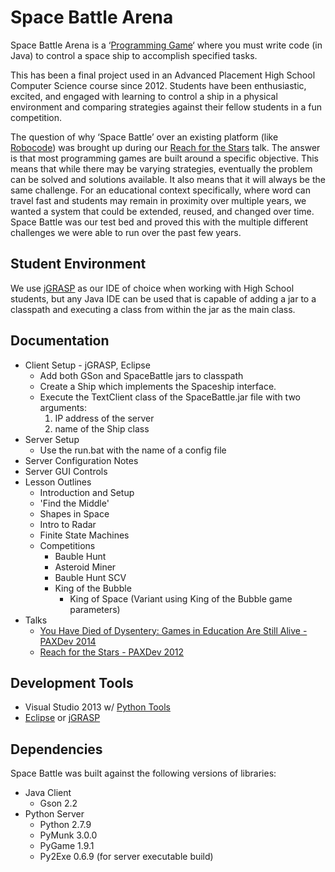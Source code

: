 Space Battle Arena
============

Space Battle Arena is a ‘[Programming Game](http://en.wikipedia.org/wiki/Programming_game)‘ where you must write code (in Java) to control a space ship to accomplish specified tasks.  

This has been a final project used in an Advanced Placement High School Computer Science course since 2012.  Students have been enthusiastic, excited, and engaged with learning to control a ship in a physical environment and comparing strategies against their fellow students in a fun competition.

The question of why ‘Space Battle’ over an existing platform (like [Robocode](http://robocode.sourceforge.net/)) was brought up during our [Reach for the Stars](http://www.mikeware.com/2012/09/reach-for-the-stars-educating-the-next-generation-using-games/) talk.  The answer is that most programming games are built around a specific objective.  This means that while there may be varying strategies, eventually the problem can be solved and solutions available.  It also means that it will always be the same challenge.  For an educational context specifically, where word can travel fast and students may remain in proximity over multiple years, we wanted a system that could be extended, reused, and changed over time.  Space Battle was our test bed and proved this with the multiple different challenges we were able to run over the past few years.

Student Environment
-------------------------
We use [jGRASP](http://www.jgrasp.org/) as our IDE of choice when working with High School students, but any Java IDE can be used that is capable of adding a jar to a classpath and executing a class from within the jar as the main class.

Documentation
------------------
* Client Setup - jGRASP, Eclipse
    * Add both GSon and SpaceBattle jars to classpath
    * Create a Ship which implements the Spaceship interface.
    * Execute the TextClient class of the SpaceBattle.jar file with two arguments:
        1. IP address of the server
        2. name of the Ship class
* Server Setup
    * Use the run.bat with the name of a config file
* Server Configuration Notes
* Server GUI Controls
* Lesson Outlines
    * Introduction and Setup
    * 'Find the Middle'
    * Shapes in Space
    * Intro to Radar
    * Finite State Machines
    * Competitions
        * Bauble Hunt
        * Asteroid Miner
        * Bauble Hunt SCV
        * King of the Bubble
            * King of Space (Variant using King of the Bubble game parameters)
* Talks
    * [You Have Died of Dysentery: Games in Education Are Still Alive - PAXDev 2014](http://www.mikeware.com/2014/08/you-have-died-of-dysentery-games-in-education-are-still-alive/)
    * [Reach for the Stars - PAXDev 2012](http://www.mikeware.com/2012/09/reach-for-the-stars-educating-the-next-generation-using-games/)

Development Tools
----------------------
* Visual Studio 2013 w/ [Python Tools](http://pytools.codeplex.com/)
* [Eclipse](https://eclipse.org/) or [jGRASP](http://www.jgrasp.org/)

Dependencies
----------------
Space Battle was built against the following versions of libraries:

* Java Client
    * Gson 2.2
* Python Server
    * Python 2.7.9
    * PyMunk 3.0.0
    * PyGame 1.9.1
    * Py2Exe 0.6.9 (for server executable build)